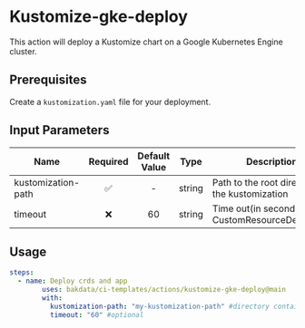 # Kustomize-gke-deploy

This action will deploy a Kustomize chart on a Google Kubernetes Engine cluster.

## Prerequisites

Create a `kustomization.yaml` file for your deployment.

## Input Parameters

| Name               | Required | Default Value |  Type  | Description                                        |
| ------------------ | :------: | :-----------: | :----: | -------------------------------------------------- |
| kustomization-path |    ✅    |       -       | string | Path to the root directory of the kustomization    |
| timeout            |    ❌    |      60       | string | Time out(in seconds) for CustomResourceDefinitions |

## Usage

```yaml
steps:
  - name: Deploy crds and app
        uses: bakdata/ci-templates/actions/kustomize-gke-deploy@main
        with:
          kustomization-path: "my-kustomization-path" #directory containing my kustomization file
          timeout: "60" #optional
```
